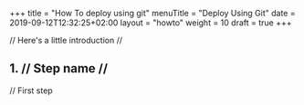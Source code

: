+++
title = "How To deploy using git"
menuTitle = "Deploy Using Git"
date = 2019-09-12T12:32:25+02:00
layout = "howto"
weight = 10
draft = true
+++

// Here's a little introduction //

## 1. // Step name //

// First step
